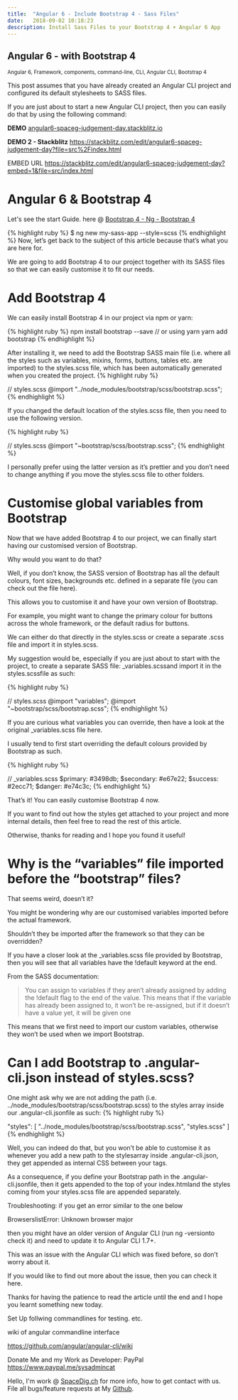 ```yaml
---
title:  "Angular 6 - Include Bootstrap 4 - Sass Files"
date:   2018-09-02 10:18:23
description: Install Sass Files to your Bootstrap 4 + Angular 6 App
---
```

<h2 id="this-post-is-the-last-of-a-series-of-posts-in-which-i-write-about-the-observable-type-in-the-first-post-we-went-ahead-writing-an-observable-from-scratch-in-order-to-fully-understand-it-we-then-explored-how-to-create-observables-from-values-arrays-dom-events-and-promises-this-time-well-focus-on-compositions-by-rewriting-some-basic-composition-operators">
Angular 6 - with Bootstrap 4</h2>

<small>Angular 6, Framework, components, command-line, CLI, Angular CLI, Bootstrap 4 </small>

This post assumes that you have already created an Angular CLI project and configured its default stylesheets to SASS files.

If you are just about to start a new Angular CLI project, then you can easily do that by using the following command:

<strong>DEMO</strong> <a href="https://angular6-spaceg-judgement-day.stackblitz.io/">angular6-spaceg-judgement-day.stackblitz.io </a>

<strong>DEMO 2 - Stackblitz</strong> <a href="https://stackblitz.com/edit/angular6-spaceg-judgement-day?file=src%2Findex.html">https://stackblitz.com/edit/angular6-spaceg-judgement-day?file=src%2Findex.html</a>

EMBED URL 
 <a href="https://stackblitz.com/edit/angular6-spaceg-judgement-day?embed=1&file=src/index.html">https://stackblitz.com/edit/angular6-spaceg-judgement-day?embed=1&file=src/index.html
</a>

<h1>Angular 6 & Bootstrap 4</h1>

Let's see the start Guide. here @  <a href="https://ng-bootstrap.github.io/#/getting-started">Bootstrap 4 - Ng - Bootstrap 4</a>

{% highlight ruby %}
$ ng new my-sass-app --style=scss
{% endhighlight %}
Now, let’s get back to the subject of this article because that’s what you are here for.

We are going to add Bootstrap 4 to our project together with its SASS files so that we can easily customise it to fit our needs.
<h1>Add Bootstrap 4
</h1>
We can easily install Bootstrap 4 in our project via npm or yarn:

{% highlight ruby %}
npm install bootstrap --save
// or using yarn
yarn add bootstrap
{% endhighlight %}

After installing it, we need to add the Bootstrap SASS main file (i.e. where all the styles such as variables, mixins, forms, buttons, tables etc. are imported) to the styles.scss file, which has been automatically generated when you created the project.
{% highlight ruby %}

// styles.scss
@import "../node_modules/bootstrap/scss/bootstrap.scss";
{% endhighlight %}


If you changed the default location of the styles.scss file, then you need to use the following version.

{% highlight ruby %}

// styles.scss
@import "~bootstrap/scss/bootstrap.scss";
{% endhighlight %}

I personally prefer using the latter version as it’s prettier and you don’t need to change anything if you move the styles.scss file to other folders.


<h1>Customise global variables from Bootstrap</h1>
Now that we have added Bootstrap 4 to our project, we can finally start having our customised version of Bootstrap.

Why would you want to do that?

Well, if you don’t know, the SASS version of Bootstrap has all the default colours, font sizes, backgrounds etc. defined in a separate file (you can check out the file here).

This allows you to customise it and have your own version of Bootstrap.

For example, you might want to change the primary colour for buttons across the whole framework, or the default radius for buttons.

We can either do that directly in the styles.scss or create a separate .scss file and import it in styles.scss.

My suggestion would be, especially if you are just about to start with the project, to create a separate SASS file: _variables.scssand import it in the styles.scssfile as such:





{% highlight ruby %}

// styles.scss
@import "variables";
@import "~bootstrap/scss/bootstrap.scss";
{% endhighlight %}




If you are curious what variables you can override, then have a look at the original _variables.scss file here.

I usually tend to first start overriding the default colours provided by Bootstrap as such.


{% highlight ruby %}

// _variables.scss
$primary: #3498db;
$secondary: #e67e22;
$success: #2ecc71;
$danger: #e74c3c;
{% endhighlight %}


That’s it! You can easily customise Bootstrap 4 now.

If you want to find out how the styles get attached to your project and more internal details, then feel free to read the rest of this article.

Otherwise, thanks for reading and I hope you found it useful!





<h1>Why is the “variables” file imported before the “bootstrap” files?</h1>
That seems weird, doesn’t it?

You might be wondering why are our customised variables imported before the actual framework.

Shouldn’t they be imported after the framework so that they can be overridden?

If you have a closer look at the _variables.scss file provided by Bootstrap, then you will see that all variables have the !default keyword at the end.

From the SASS documentation:
<blockquote>
You can assign to variables if they aren’t already assigned by adding the !default flag to the end of the value. This means that if the variable has already been assigned to, it won’t be re-assigned, but if it doesn’t have a value yet, it will be given one</blockquote>
This means that we first need to import our custom variables, otherwise they won’t be used when we import Bootstrap.

<h1>Can I add Bootstrap to .angular-cli.json instead of styles.scss?</h1>

One might ask why we are not adding the path (i.e. ../node_modules/bootstrap/scss/bootstrap.scss) to the styles array inside our .angular-cli.jsonfile as such:
{% highlight ruby %}

"styles": [
  "../node_modules/bootstrap/scss/bootstrap.scss",
  "styles.scss"
]
{% endhighlight %}


Well, you can indeed do that, but you won’t be able to customise it as whenever you add a new path to the stylesarray inside .angular-cli.json, they get appended as internal CSS between your <head>tags.

As a consequence, if you define your Bootstrap path in the .angular-cli.jsonfile, then it gets appended to the top of your index.htmland the styles coming from your styles.scss file are appended separately.

Troubleshooting: if you get an error similar to the one below

BrowserslistError: Unknown browser major

then you might have an older version of Angular CLI (run ng -versionto check it) and need to update it to Angular CLI 1.7+.

This was an issue with the Angular CLI which was fixed before, so don’t worry about it.

If you would like to find out more about the issue, then you can check it here.

Thanks for having the patience to read the article until the end and I hope you learnt something new today.





Set Up follwing commandlines for testing. etc.

wiki of angular commandline interface 

<a href="https://github.com/angular/angular-cli/wiki">https://github.com/angular/angular-cli/wiki </a>




Donate Me and my Work as Developer: PayPal <a href="https://www.paypal.me/sysadmincat">https://www.paypal.me/sysadmincat </a>


 Hello, I'm work @ [SpaceDig.ch][spacedig] for more info, how to get contact with us. File all bugs/feature requests at My  [Github][jekyll-gh].

[jekyll-gh]: https://github.com/spaceg
[spacedig]:    http://spacedig.ch
